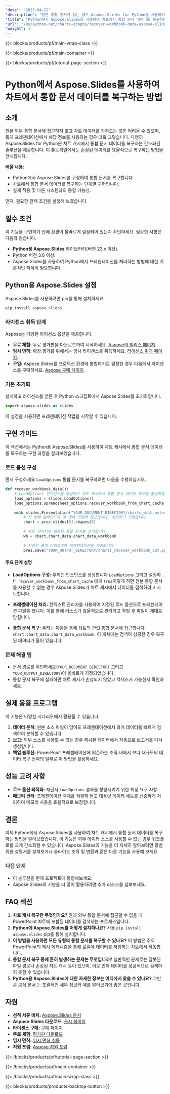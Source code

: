 ```yaml
---
"date": "2025-04-22"
"description": "원본 통합 문서가 없는 경우 Aspose.Slides for Python을 사용하여 차트 데이터를 가져오는 방법을 알아보세요. 이 가이드에서는 단계별 지침과 실용적인 활용법을 제공합니다."
"title": "Python에서 Aspose.Slides를 사용하여 차트에서 통합 문서 데이터를 복구하는 방법"
"url": "/ko/python-net/charts-graphs/recover-workbook-data-aspose-slides-python/"
"weight": 1
---
```


{{< blocks/products/pf/main-wrap-class >}}

{{< blocks/products/pf/main-container >}}

{{< blocks/products/pf/tutorial-page-section >}}
# Python에서 Aspose.Slides를 사용하여 차트에서 통합 문서 데이터를 복구하는 방법

## 소개

원본 외부 통합 문서에 접근하지 않고 차트 데이터를 가져오는 것은 어려울 수 있으며, 특히 프레젠테이션에서 해당 정보를 사용하는 경우 더욱 그렇습니다. 다행히 Aspose.Slides for Python은 차트 캐시에서 통합 문서 데이터를 복구하는 간소화된 솔루션을 제공합니다. 이 튜토리얼에서는 손실된 데이터를 효율적으로 복구하는 방법을 안내합니다.

**배울 내용:**
- Python에서 Aspose.Slides를 구성하여 통합 문서를 복구합니다.
- 차트에서 통합 문서 데이터를 복구하는 단계별 구현입니다.
- 실제 적용 및 다른 시스템과의 통합 가능성.

먼저, 필요한 전제 조건을 설정해 보겠습니다.

## 필수 조건

이 기능을 구현하기 전에 환경이 올바르게 설정되어 있는지 확인하세요. 필요한 사항은 다음과 같습니다.
- **Python용 Aspose.Slides** 라이브러리(버전 23.x 이상).
- Python 버전 3.6 이상.
- Aspose.Slides를 사용하여 Python에서 프레젠테이션을 처리하는 방법에 대한 기본적인 지식이 필요합니다.

## Python용 Aspose.Slides 설정

Aspose.Slides를 사용하려면 pip를 통해 설치하세요.

```bash
pip install aspose.slides
```

### 라이센스 취득 단계

Aspose는 다양한 라이선스 옵션을 제공합니다.
- **무료 체험:** 무료 평가판을 다운로드하여 시작하세요. [Aspose의 릴리스 페이지](https://releases.aspose.com/slides/python-net/).
- **임시 면허:** 확장 평가를 위해서는 임시 라이센스를 취득하세요. [라이센스 취득 페이지](https://purchase.aspose.com/temporary-license/).
- **구입:** Aspose.Slides를 프로덕션 환경에 통합하기로 결정한 경우 다음에서 라이센스를 구매하세요. [Aspose 구매 페이지](https://purchase.aspose.com/buy).

### 기본 초기화

설치하고 라이선스를 받은 후 Python 스크립트에서 Aspose.Slides를 초기화합니다.

```python
import aspose.slides as slides
```

이 설정을 사용하면 프레젠테이션 작업을 시작할 수 있습니다.

## 구현 가이드

이 섹션에서는 Python용 Aspose.Slides를 사용하여 차트 캐시에서 통합 문서 데이터를 복구하는 구현 과정을 살펴보겠습니다. 

### 로드 옵션 구성

먼저 구성하세요 `LoadOptions` 통합 문서를 복구하려면 다음을 수행하십시오.

```python
def recover_workbook_data():
    # LoadOptions 인스턴스를 생성하고 차트 캐시에서 통합 문서 데이터 복구를 활성화합니다.
    load_options = slides.LoadOptions()
    load_options.spreadsheet_options.recover_workbook_from_chart_cache = True
    
    with slides.Presentation("YOUR_DOCUMENT_DIRECTORY/charts_with_external_workbook.pptx", load_options) as pres:
        # 첫 번째 슬라이드의 첫 번째 모양에 접근합니다. 차트라고 가정합니다.
        chart = pres.slides[0].shapes[0]
        
        # 차트 데이터와 연결된 통합 문서를 검색합니다.
        wb = chart.chart_data.chart_data_workbook
        
        # 지정된 출력 디렉토리에 프레젠테이션을 저장합니다.
        pres.save("YOUR_OUTPUT_DIRECTORY/charts_recover_workbook_out.pptx", slides.export.SaveFormat.PPTX)
```

#### 주요 단계 설명
- **LoadOptions 구성:** 우리는 인스턴스를 생성합니다 `LoadOptions` 그리고 설정하다 `recover_workbook_from_chart_cache` 에게 `True`이렇게 하면 원본 통합 문서를 사용할 수 없는 경우 Aspose.Slides가 차트 캐시에서 데이터를 검색하려고 시도합니다.

- **프레젠테이션 처리:** 컨텍스트 관리자를 사용하여 지정된 로드 옵션으로 프레젠테이션 파일을 엽니다. 이를 통해 리소스가 효율적으로 관리되고 작업 후 파일이 제대로 닫힙니다.

- **통합 문서 복구:** 우리는 다음을 통해 차트의 관련 통합 문서에 접근합니다. `chart.chart_data.chart_data_workbook`. 이 개체에는 검색이 성공한 경우 복구된 데이터가 들어 있습니다.

### 문제 해결 팁

- 문서 경로를 확인하세요(`YOUR_DOCUMENT_DIRECTORY` 그리고 `YOUR_OUTPUT_DIRECTORY`)이 올바르게 지정되었습니다.
- 통합 문서 복구에 실패하면 차트 캐시가 손상되지 않았고 액세스가 가능한지 확인하세요.

## 실제 응용 프로그램

이 기능은 다양한 시나리오에서 활용될 수 있습니다.
1. **데이터 분석:** 원본 소스 파일이 없어도 프레젠테이션에서 과거 데이터를 빠르게 검색하여 분석할 수 있습니다.
2. **보고:** 외부 소스를 사용할 수 없는 경우 캐시된 데이터에서 자동으로 보고서를 다시 생성합니다.
3. **백업 솔루션:** PowerPoint 프레젠테이션에 의존하는 조직 내에서 보다 대규모의 데이터 복구 전략의 일부로 이 방법을 활용하세요.

## 성능 고려 사항

- **로드 옵션 최적화:** 재단사 `LoadOptions` 성과를 향상시키기 위한 특정 요구 사항.
- **메모리 관리:** 프레젠테이션 객체를 적절히 닫고 대용량 데이터 세트를 신중하게 처리하여 메모리 사용을 효율적으로 보장합니다.

## 결론

이제 Python에서 Aspose.Slides를 사용하여 차트 캐시에서 통합 문서 데이터를 복구하는 방법을 알아보았습니다. 이 기능은 외부 데이터 소스를 사용할 수 없는 경우 워크플로를 크게 간소화할 수 있습니다. Aspose.Slides의 기능을 더 자세히 알아보려면 광범위한 설명서를 살펴보거나 슬라이드 조작 및 변환과 같은 다른 기능을 사용해 보세요.

### 다음 단계
- 이 솔루션을 현재 프로젝트에 통합해보세요.
- Aspose.Slides의 기능을 더 많이 활용하려면 추가 리소스를 살펴보세요.

## FAQ 섹션

1. **차트 캐시 복구란 무엇인가요?** 
   원래 외부 통합 문서에 접근할 수 없을 때 PowerPoint 차트에 포함된 데이터를 검색하는 프로세스입니다.
2. **Python에 Aspose.Slides를 어떻게 설치하나요?**
   사용 `pip install aspose.slides` pip를 통해 설치합니다.
3. **이 방법을 사용하면 모든 유형의 통합 문서를 복구할 수 있나요?**
   이 방법은 주로 PowerPoint의 캐시 메커니즘을 통해 로컬에 데이터를 저장하는 차트에서 작동합니다.
4. **통합 문서 복구 중에 흔히 발생하는 문제는 무엇입니까?**
   일반적인 문제로는 잘못된 파일 경로나 손상된 차트 캐시 등이 있으며, 이로 인해 데이터를 성공적으로 검색하지 못할 수 있습니다.
5. **Python용 Aspose.Slides에 대한 자세한 정보는 어디에서 찾을 수 있나요?**
   그만큼 [공식 문서](https://reference.aspose.com/slides/python-net/) 는 포괄적인 세부 정보와 예를 알아보기에 좋은 곳입니다.

## 자원
- **선적 서류 비치:** [Aspose.Slides 문서](https://reference.aspose.com/slides/python-net/)
- **Aspose.Slides 다운로드:** [출시 페이지](https://releases.aspose.com/slides/python-net/)
- **라이센스 구매:** [구매 페이지](https://purchase.aspose.com/buy)
- **무료 체험:** [평가판 다운로드](https://releases.aspose.com/slides/python-net/)
- **임시 면허:** [임시 면허 취득](https://purchase.aspose.com/temporary-license/)
- **지원 포럼:** [Aspose 지원 포럼](https://forum.aspose.com/c/slides/11)

{{< /blocks/products/pf/tutorial-page-section >}}

{{< /blocks/products/pf/main-container >}}

{{< /blocks/products/pf/main-wrap-class >}}

{{< blocks/products/products-backtop-button >}}